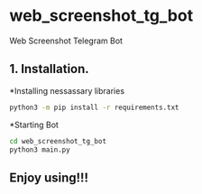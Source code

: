# web_screenshot_tg_bot
Web Screenshot Telegram Bot

## 1. Installation.
*Installing nessassary libraries
```bash
python3 -m pip install -r requirements.txt
```
*Starting Bot
```bash
cd web_screenshot_tg_bot
python3 main.py
```
## Enjoy using!!!
